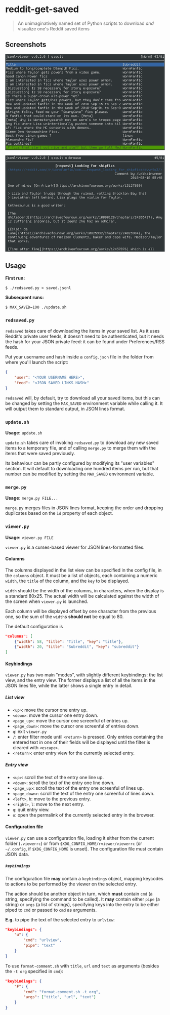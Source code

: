 # reddit-get-saved

> An unimaginatively named set of Python scripts to download *and* visualize one's Reddit saved items

## Screenshots

![List view](screenshots/list_view.png?raw=true)

![Entry view](screenshots/entry_view.png?raw=true)

## Usage

**First run:**

```
$ ./redsaved.py > saved.jsonl
```

**Subsequent runs:**

```
$ MAX_SAVED=100 ./update.sh
```

### `redsaved.py`

`redsaved` takes care of downloading the items in your saved list.  As it uses Reddit's private user feeds, it doesn't need to be authenticated, but it needs the hash for your JSON private feed: it can be found under Preferences/RSS feeds.

Put your username and hash inside a `config.json` file in the folder from where you'll launch the script:

```json
{
    "user": "<YOUR USERNAME HERE>",
    "feed": "<JSON SAVED LINKS HASH>"
}
```

`redsaved` will, by default, try to download all your saved items, but this can be changed by setting the `MAX_SAVED` environment variable while calling it.  It will output them to standard output, in JSON lines format.

### `update.sh`

**Usage:** `update.sh`

`update.sh` takes care of invoking `redsaved.py` to download any new saved items to a temporary file, and of calling `merge.py` to merge them with the items that were saved previously.

Its behaviour can be partly configured by modifying its "user variables" section.  It will default to downloading one hundred items per run, but that number can be modified by setting the `MAX_SAVED` environment variable.

### `merge.py`

**Usage:** `merge.py FILE...`

`merge.py` merges files in JSON lines format, keeping the order and dropping duplicates based on the `id` property of each object.

### `viewer.py`

**Usage:** `viewer.py FILE`

`viewer.py` is a curses-based viewer for JSON lines-formatted files.

#### Columns

The columns displayed in the list view can be specified in the config file, in the `columns` object.  It must be a list of objects, each containing a numeric `width`, the `title` of the column, and the `key` to be displayed.

`width` should be the width of the columns, in characters, when the display is a standard 80x25.  The actual width will be calculated against the width of the screen when `viewer.py` is launched.

Each column will be displayed offset by one character from the previous one, so the sum of the `width`s **should not** be equal to 80.

The default configuration is

``` json
"columns": [
    {"width": 58, "title": "Title", "key": "title"},
    {"width": 20, "title": "Subreddit", "key": "subreddit"}
]
```

#### Keybindings

`viewer.py` has two main "modes", with slightly different keybindings: the list view, and the entry view.  The former displays a list of all the items in the JSON lines file, while the latter shows a single entry in detail.

##### List view

- `<up>`: move the cursor one entry up.
- `<down>`: move the cursor one entry down.
- `<page_up>`: move the cursor one screenful of entries up.
- `<page_down>`: move the cursor one screenful of entries down.
- `q`: exit `viewer.py`
- `/`: enter filter mode until `<return>` is pressed.  Only entries containing the entered text in one of their fields will be displayed until the filter is cleared with `<escape>`.
- `<return>`: enter entry view for the currently selected entry.

##### Entry view

- `<up>`: scroll the text of the entry one line up.
- `<down>`: scroll the text of the entry one line down.
- `<page_up>`: scroll the text of the entry one screenful of lines up.
- `<page_down>`: scroll the text of the entry one screenful of lines down.
- `<left>`, `h`: move to the previous entry.
- `<right>`, `l`: move to the next entry.
- `q`: quit entry view.
- `o`: open the permalink of the currently selected entry in the browser.

#### Configuration file

`viewer.py` can use a configuration file, loading it either from the current folder (`.viewerrc`) or from `$XDG_CONFIG_HOME/rviewer/viewerrc` (or `~/.config`, if `$XDG_CONFIG_HOME` is unset).  The configuration file must contain JSON data.

##### `keybindings`

The configuration file **may** contain a `keybindings` object, mapping keycodes to actions to be performed by the viewer on the selected entry.

The action should be another object in turn, which **must** contain `cmd` (a string, specifying the command to be called).  It **may** contain either `pipe` (a string) or `args` (a list of strings), specifying keys into the entry to be either piped to `cmd` or passed to `cmd` as arguments.

**E.g.** to pipe the text of the selected entry to `urlview`:

```json
"keybindings": {
    "u": {
        "cmd": "urlview",
        "pipe": "text"
    }
}
```

To use `format-comment.sh` with `title`, `url` and `text` as arguments (besides the `-t org` specified in `cmd`):

```json
"keybindings": {
    "F": {
        "cmd": "format-comment.sh -t org",
        "args": ["title", "url", "text"]
    }
}
```
